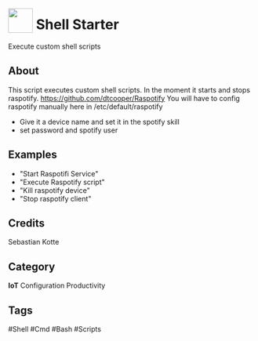 # <img src="https://raw.githack.com/FortAwesome/Font-Awesome/master/svgs/solid/terminal.svg" card_color="#222222" width="50" height="50" style="vertical-align:bottom"/> Shell Starter
Execute custom shell scripts

## About
This script executes custom shell scripts. In the moment it starts and stops raspotify. 
https://github.com/dtcooper/Raspotify
You will have to config raspotify manually here in /etc/default/raspotify
- Give it a device name and set it in the spotify skill
- set password and spotify user

## Examples
* "Start Raspotifi Service"
* "Execute Raspotify script"
* "Kill raspotify device"
* "Stop raspotify client"

## Credits
Sebastian Kotte

## Category
**IoT**
Configuration
Productivity

## Tags
#Shell
#Cmd
#Bash
#Scripts


